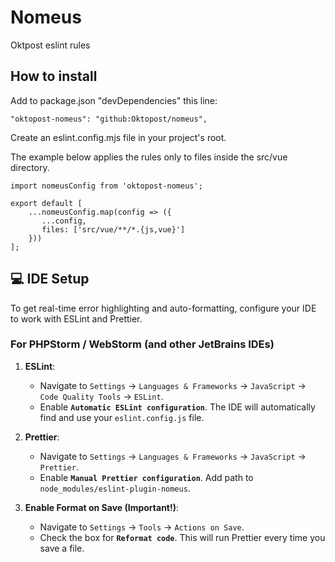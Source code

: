 # Nomeus
Oktpost eslint rules
## How to install
Add to package.json "devDependencies" this line:

```
"oktopost-nomeus": "github:Oktopost/nomeus",
```

Create an eslint.config.mjs file in your project's root.

The example below applies the rules only to files inside the src/vue directory.

```
import nomeusConfig from 'oktopost-nomeus';

export default [
    ...nomeusConfig.map(config => ({
       ...config,
       files: ['src/vue/**/*.{js,vue}']
    }))
];
```


## 💻 IDE Setup

To get real-time error highlighting and auto-formatting, configure your IDE to work with ESLint and Prettier.

### For PHPStorm / WebStorm (and other JetBrains IDEs)

1.  **ESLint**:
    * Navigate to `Settings` -> `Languages & Frameworks` -> `JavaScript` -> `Code Quality Tools` -> `ESLint`.
    * Enable **`Automatic ESLint configuration`**. The IDE will automatically find and use your `eslint.config.js` file.

2.  **Prettier**:
    * Navigate to `Settings` -> `Languages & Frameworks` -> `JavaScript` -> `Prettier`.
    * Enable **`Manual Prettier configuration`**. Add path to `node_modules/eslint-plugin-nomeus`.

3.  **Enable Format on Save (Important!)**:
    * Navigate to `Settings` -> `Tools` -> `Actions on Save`.
    * Check the box for **`Reformat code`**. This will run Prettier every time you save a file.
